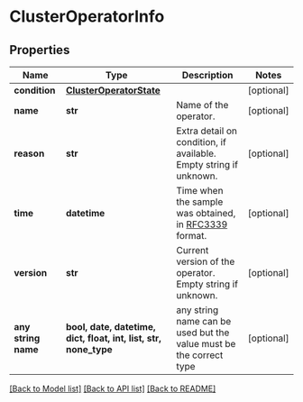 # ClusterOperatorInfo


## Properties
Name | Type | Description | Notes
------------ | ------------- | ------------- | -------------
**condition** | [**ClusterOperatorState**](ClusterOperatorState.md) |  | [optional]
**name** | **str** | Name of the operator. | [optional]
**reason** | **str** | Extra detail on condition, if available.  Empty string if unknown. | [optional]
**time** | **datetime** | Time when the sample was obtained, in [RFC3339](https://www.ietf.org/rfc/rfc3339.txt) format. | [optional]
**version** | **str** | Current version of the operator.  Empty string if unknown. | [optional]
**any string name** | **bool, date, datetime, dict, float, int, list, str, none_type** | any string name can be used but the value must be the correct type | [optional]

[[Back to Model list]](../README.md#documentation-for-models) [[Back to API list]](../README.md#documentation-for-api-endpoints) [[Back to README]](../README.md)
